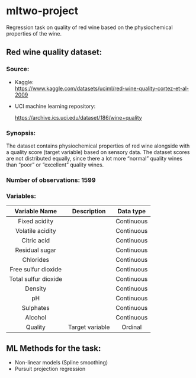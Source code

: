 # mltwo-project
Regression task on quality of red wine based on the physiochemical properties of the wine.

## Red wine quality dataset:
### Source:

- Kaggle:  
    https://www.kaggle.com/datasets/uciml/red-wine-quality-cortez-et-al-2009 

- UCI machine learning repository: 

    https://archive.ics.uci.edu/dataset/186/wine+quality 

### Synopsis: 
The dataset contains physiochemical properties of red wine alongside with a quality score 
(target variable) based on sensory data. The dataset scores are not distributed equally, since 
there a lot more “normal” quality wines than “poor” or “excellent” quality wines. 

### Number of observations: 1599

### Variables:

| Variable Name         | Description       | Data type  |
| :---:                 | :---:             | :---:      |
| Fixed acidity         |                   | Continuous |
| Volatile acidity      |                   | Continuous |
| Citric acid           |                   | Continuous |
| Residual sugar        |                   | Continuous |
| Chlorides             |                   | Continuous |
| Free sulfur dioxide   |                   | Continuous |
| Total sulfur dioxide  |                   | Continuous |
| Density               |                   | Continuous |
| pH                    |                   | Continuous |
| Sulphates             |                   | Continuous |
| Alcohol               |                   | Continuous |
| Quality               | Target variable   | Ordinal    |

## ML Methods for the task:
- Non-linear models (Spline smoothing) 
- Pursuit projection regression 
